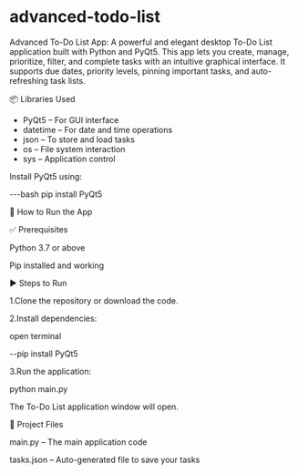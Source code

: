 # advanced-todo-list
Advanced To-Do List App: A powerful and elegant desktop To-Do List application built with Python and PyQt5. This app lets you create, manage, prioritize, filter, and complete tasks with an intuitive graphical interface. It supports due dates, priority levels, pinning important tasks, and auto-refreshing task lists.

📦 Libraries Used

- PyQt5 – For GUI interface
- datetime – For date and time operations
- json – To store and load tasks
- os – File system interaction
- sys – Application control

Install PyQt5 using:

---bash
pip install PyQt5

🚀 How to Run the App

✅ Prerequisites

Python 3.7 or above

Pip installed and working

▶️ Steps to Run

1.Clone the repository or download the code.

2.Install dependencies:

open terminal

--pip install PyQt5

3.Run the application:

python main.py

The To-Do List application window will open.

📂 Project Files

main.py – The main application code

tasks.json – Auto-generated file to save your tasks


